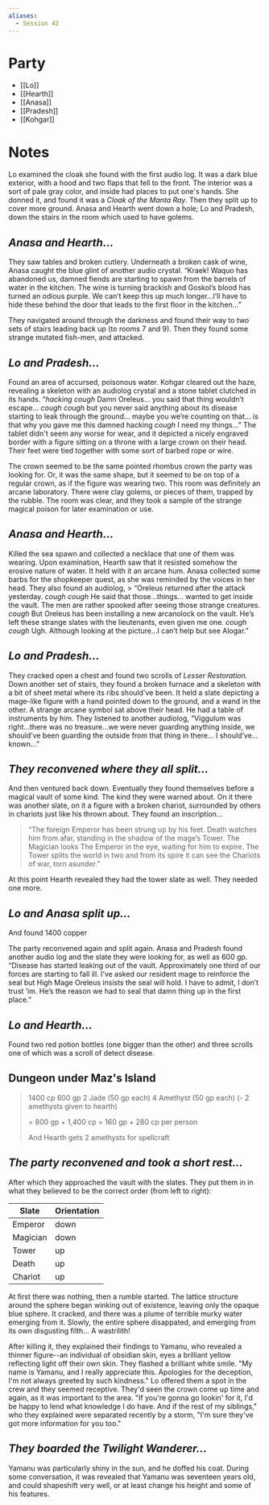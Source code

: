 ```yaml
---
aliases:
  - Session 42
---
```

# Party
- [[Lo]]
- [[Hearth]]
- [[Anasa]]
- [[Pradesh]]
- [[Kohgar]]
# Notes
Lo examined the cloak she found with the first audio log. It was a dark blue exterior, with a hood and two flaps that fell to the front. The interior was a sort of pale gray color, and inside had places to put one's hands. She donned it, and found it was a *Cloak of the Manta Ray*. Then they split up to cover more ground. Anasa and Hearth went down a hole; Lo and Pradesh, down the stairs in the room which used to have golems.
## *Anasa and Hearth...*
They saw tables and broken cutlery. Underneath a broken cask of wine, Anasa caught the blue glint of another audio crystal.  “Kraek! Waquo has abandoned us, damned fiends are starting to spawn from the barrels of water in the kitchen. The wine is turning brackish and Goskol’s blood has turned an odious purple. We can’t keep this up much longer…I’ll have to hide these behind the door that leads to the first floor in the kitchen…”

They navigated around through the darkness and found their way to two sets of stairs leading back up (to rooms 7 and 9). Then they found some strange mutated fish-men, and attacked.
## *Lo and Pradesh...*
Found an area of accursed, poisonous water. Kohgar cleared out the haze, revealing a skeleton with an audiolog crystal and a stone tablet clutched in its hands.  “*hacking cough* Damn Oreleus… you said that thing wouldn’t escape… *cough cough* but you never said anything about its disease starting to leak through the ground… maybe you we’re counting on that… is that why you gave me this damned hacking *cough* I need my things…” The tablet didn't seem any worse for wear, and it depicted a nicely engraved border with a figure sitting on a throne with a large crown on their head. Their feet were tied together with some sort of barbed rope or wire.

The crown seemed to be the same pointed rhombus crown the party was looking for. Or, it was the same shape, but it seemed to be on top of a regular crown, as if the figure was wearing two. This room was definitely an arcane laboratory. There were clay golems, or pieces of them, trapped by the rubble. The room was clear, and they took a sample of the strange magical poison for later examination or use.
## *Anasa and Hearth...*
Killed the sea spawn and collected a necklace that one of them was wearing. Upon examination, Hearth saw that it resisted somehow the erosive nature of water. It held with it an arcane hum. Anasa collected some barbs for the shopkeeper quest, as she was reminded by the voices in her head. They also found an audiolog, > “Oreleus returned after the attack yesterday. *cough cough* He said that those…things… wanted to get inside the vault. The men are rather spooked after seeing those strange creatures. *cough* But Oreleus has been installing a new arcanolock on the vault. He’s left these strange slates with the lieutenants, even given me one. *cough cough* Ugh. Although looking at the picture…I can’t help but see Alogar.”
## *Lo and Pradesh...*
They cracked open a chest and found two scrolls of *Lesser Restoration.* Down another set of stairs, they found a broken furnace and a skeleton with a bit of sheet metal where its ribs should've been. It held a slate depicting a mage-like figure with a hand pointed down to the ground, and a wand in the other. A strange arcane symbol sat above their head. He had a table of instruments by him. They listened to another audiolog, “Viggulum was right…there was no treasure…we were never guarding anything inside, we should’ve been guarding the outside from that thing in there… I should’ve…known…”
## *They reconvened where they all split...*
And then ventured back down. Eventually they found themselves before a magical vault of some kind. The kind they were warned about. On it there was another slate, on it a figure with a broken chariot, surrounded by others in chariots just like his thrown about. They found an inscription...
> “The foreign Emperor has been strung up by his feet. Death watches him from afar, standing in the shadow of the mage’s Tower. The Magician looks The Emperor in the eye, waiting for him to expire. The Tower splits the world in two and from its spire it can see the Chariots of war, torn asunder.”

At this point Hearth revealed they had the tower slate as well. They needed one more.
## *Lo and Anasa split up...*
And found 1400 copper

The party reconvened again and split again. Anasa and Pradesh found another audio log and the slate they were looking for, as well as 600 gp. “Disease has started leaking out of the vault. Approximately one third of our forces are starting to fall ill. I’ve asked our resident mage to reinforce the seal but High Mage Oreleus insists the seal will hold. I have to admit, I don’t trust ‘im. He’s the reason we had to seal that damn thing up in the first place.”
## *Lo and Hearth...*
Found two red potion bottles (one bigger than the other) and three scrolls one of which was a scroll of detect disease.
## Dungeon under Maz's Island
> 1400 cp
> 600 gp
> 2 Jade (50 gp each)
> 4 Amethyst (50 gp each)
> (- 2 amethysts given to hearth)
> 
> = 800 gp + 1,400 cp
> = 160 gp + 280 cp per person
> 
> And Hearth gets 2 amethysts for spellcraft
## *The party reconvened and took a short rest...*
After which they approached the vault with the slates. They put them in in what they believed to be the correct order (from left to right):

| Slate    | Orientation |
| -------- | ----------- |
| Emperor  | down        |
| Magician | down        |
| Tower    | up          |
| Death    | up          |
| Chariot  | up          |

At first there was nothing, then a rumble started. The lattice structure around the sphere began winking out of existence, leaving only the opaque blue sphere. It cracked, and there was a plume of terrible murky water emerging from it. Slowly, the entire sphere disappated, and emerging from its own disgusting filth... A wastrilith!

After killing it, they explained their findings to Yamanu, who revealed a thinner figure--an individual of obsidian skin, eyes a brilliant yellow reflecting light off their own skin. They flashed a brilliant white smile. "My name is Yamanu, and I really appreciate this. Apologies for the deception, I'm not always greeted by such kindness." Lo offered them a spot in the crew and they seemed receptive. They'd seen the crown come up time and again, as it was important to the area. "If you're gonna go lookin' for it, I'd be happy to lend what knowledge I do have. And if the rest of my siblings," who they explained were separated recently by a storm, "I'm sure they've got more information for you too."
## *They boarded the Twilight Wanderer...*
Yamanu was particularly shiny in the sun, and he doffed his coat. During some conversation, it was revealed that Yamanu was seventeen years old, and could shapeshift very well, or at least change his height and some of his features.